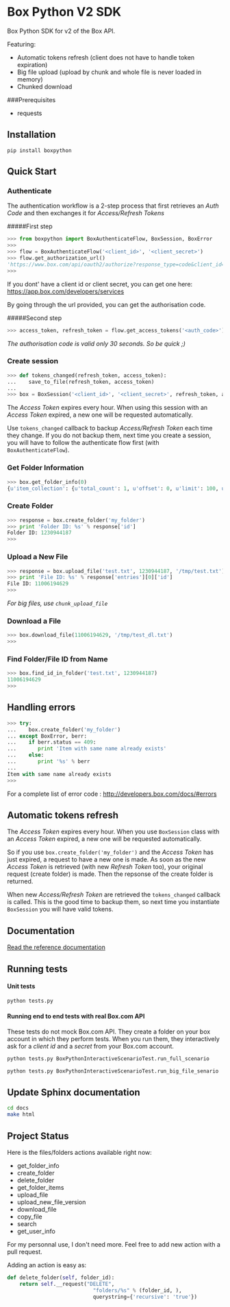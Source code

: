 Box Python V2 SDK
=================
Box Python SDK for v2 of the Box API.

Featuring:

* Automatic tokens refresh (client does not have to handle token expiration)
* Big file upload (upload by chunk and whole file is never loaded in memory)
* Chunked download

###Prerequisites
* requests

Installation
------------
```shell
pip install boxpython
```
Quick Start
-----------

### Authenticate
The authentication workflow is a 2-step process that first retrieves an *Auth Code* and then exchanges it for *Access/Refresh Tokens*

#####First step
```python
>>> from boxpython import BoxAuthenticateFlow, BoxSession, BoxError
>>>
>>> flow = BoxAuthenticateFlow('<client_id>', '<client_secret>')
>>> flow.get_authorization_url()
'https://www.box.com/api/oauth2/authorize?response_type=code&client_id=<client_id>&state=authenticated'
>>>
```
If you dont' have a client id or client secret, you can get one here: https://app.box.com/developers/services

By going through the url provided, you can get the authorisation code.

#####Second step
```python
>>> access_token, refresh_token = flow.get_access_tokens('<auth_code>')
```
*The authorisation code is valid only 30 seconds. So be quick ;)*
### Create session
```python
>>> def tokens_changed(refresh_token, access_token):
...    save_to_file(refresh_token, access_token)
...
>>> box = BoxSession('<client_id>', '<client_secret>', refresh_token, access_token, tokens_changed)
```
The *Access Token* expires every hour. When using this session with an *Access Token* expired, a new one will be requested automatically.

Use ```tokens_changed``` callback to backup *Access/Refresh Token* each time they change. If you do not backup them, next time you create a session, you will have to follow the authenticate flow first (with ```BoxAuthenticateFlow```).


### Get Folder Information
```python
>>> box.get_folder_info(0)
{u'item_collection': {u'total_count': 1, u'offset': 0, u'limit': 100, u'order': [{u'direction': u'ASC', u'by': u'type'}, {u'direction': u'ASC', u'by': u'name'}], u'entries': [{u'sequence_id': u'0', u'etag': u'0', u'type': u'folder', u'id': u'1230276227'...
```

### Create Folder
```python
>>> response = box.create_folder('my_folder')
>>> print 'Folder ID: %s' % response['id']
Folder ID: 1230944187
>>>
```

### Upload a New File
```python
>>> response = box.upload_file('test.txt', 1230944187, '/tmp/test.txt')
>>> print 'File ID: %s' % response['entries'][0]['id']
File ID: 11006194629
>>>
```
*For big files, use ```chunk_upload_file```*

### Download a File
```python
>>> box.download_file(11006194629, '/tmp/test_dl.txt')
>>>
```

### Find Folder/File ID from Name
```python
>>> box.find_id_in_folder('test.txt', 1230944187)
11006194629
>>>
```

Handling errors
---------------
```python
>>> try:
...    box.create_folder('my_folder')
... except BoxError, berr:
...    if berr.status == 409:
...       print 'Item with same name already exists'
...    else:
...       print '%s' % berr
...
Item with same name already exists
>>>
```

For a complete list of error code : http://developers.box.com/docs/#errors

Automatic tokens refresh
------------------------

The *Access Token* expires every hour. When you use ```BoxSession``` class with an *Access Token* expired, a new one will be requested automatically.

So if you use ```box.create_folder('my_folder')``` and the *Access Token* has just expired, a request to have a new one is made. As soon as the new *Access Token* is retrieved (with new *Refresh Token* too), your original request (create folder) is made. Then the repsonse of the create folder is returned.

When new *Access/Refresh Token* are retrieved the ```tokens_changed``` callback is called. This is the good time to backup them, so next time you instantiate ```BoxSession``` you will have valid tokens.

Documentation
-------------
[Read the reference documentation](https://rawgithub.com/wesleyfr/boxpython/master/docs/_build/html/index.html "Reference documentation")

Running tests
-------------

#### Unit tests
```bash
python tests.py
```

#### Running end to end tests with real Box.com API

These tests do not mock Box.com API. They create a folder on your box account in which they perform tests.
When you run them, they interactively ask for a *client id* and a *secret* from your Box.com account.

```bash
python tests.py BoxPythonInteractiveScenarioTest.run_full_scenario
```

```bash
python tests.py BoxPythonInteractiveScenarioTest.run_big_file_senario
```

Update Sphinx documentation
---------------------------
```bash
cd docs
make html
```

Project Status
--------------

Here is the files/folders actions available right now:
- get_folder_info
- create_folder
- delete_folder
- get_folder_items
- upload_file
- upload_new_file_version
- download_file
- copy_file
- search
- get_user_info

For my personnal use, I don't need more.
Feel free to add new action with a pull request.

Adding an action is easy as:
```python
def delete_folder(self, folder_id):
    return self.__request("DELETE",
                            "folders/%s" % (folder_id, ),
                            querystring={'recursive': 'true'})
```
